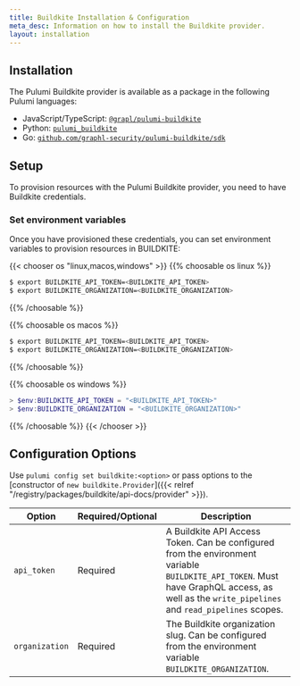 ```yaml
---
title: Buildkite Installation & Configuration
meta_desc: Information on how to install the Buildkite provider.
layout: installation
---
```


## Installation

The Pulumi Buildkite provider is available as a package in the following Pulumi languages:

* JavaScript/TypeScript: [`@grapl/pulumi-buildkite`](https://www.npmjs.com/package/@grapl/pulumi-buildkite)
* Python: [`pulumi_buildkite`](https://pypi.org/project/pulumi-buildkite/)
* Go: [`github.com/graphl-security/pulumi-buildkite/sdk`](https://pkg.go.dev/github.com/grapl-security/pulumi-buildkite/sdk)

## Setup

To provision resources with the Pulumi Buildkite provider, you need to have
Buildkite credentials.

### Set environment variables

Once you have provisioned these credentials, you can set environment
variables to provision resources in BUILDKITE:

{{< chooser os "linux,macos,windows" >}}
{{% choosable os linux %}}

```bash
$ export BUILDKITE_API_TOKEN=<BUILDKITE_API_TOKEN>
$ export BUILDKITE_ORGANIZATION=<BUILDKITE_ORGANIZATION>
```

{{% /choosable %}}

{{% choosable os macos %}}

```bash
$ export BUILDKITE_API_TOKEN=<BUILDKITE_API_TOKEN>
$ export BUILDKITE_ORGANIZATION=<BUILDKITE_ORGANIZATION>
```

{{% /choosable %}}

{{% choosable os windows %}}

```powershell
> $env:BUILDKITE_API_TOKEN = "<BUILDKITE_API_TOKEN>"
> $env:BUILDKITE_ORGANIZATION = "<BUILDKITE_ORGANIZATION>"
```

{{% /choosable %}}
{{< /chooser >}}

## Configuration Options

Use `pulumi config set buildkite:<option>` or pass options to the [constructor of `new buildkite.Provider`]({{< relref "/registry/packages/buildkite/api-docs/provider" >}}).

| Option          | Required/Optional | Description                                                                                                       |
|-----------------|-------------------|-------------------------------------------------------------------------------------------------------------------|
| `api_token`     | Required          | A Buildkite API Access Token. Can be configured from the environment variable `BUILDKITE_API_TOKEN`. Must have GraphQL access, as well as the `write_pipelines` and `read_pipelines` scopes. |
| `organization`  | Required          | The Buildkite organization slug. Can be configured from the environment variable `BUILDKITE_ORGANIZATION`. |
